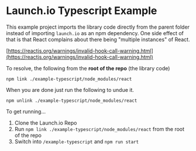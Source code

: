 # Launch.io Typescript Example

This example project imports the library code directly from the parent folder instead of importing `launch.io` as an npm dependency. One side effect of that is that React complains about there being "multiple instances" of React.

[https://reactjs.org/warnings/invalid-hook-call-warning.html](https://reactjs.org/warnings/invalid-hook-call-warning.html)

To resolve, the following from the **root of the repo** (the library code)

```
npm link ./example-typescript/node_modules/react
```

When you are done just run the following to undue it.

```
npm unlink ./example-typescript/node_modules/react
```

To get running...

1. Clone the Launch.io Repo
2. Run `npm link ./example-typescript/node_modules/react` from the root of the repo
3. Switch into `/example-typescript` and `npm run start`
